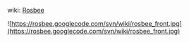 wiki: [Rosbee](http://code.google.com/p/rosbee/wiki/Rosbee)

![https://rosbee.googlecode.com/svn/wiki/rosbee_front.jpg](https://rosbee.googlecode.com/svn/wiki/rosbee_front.jpg)